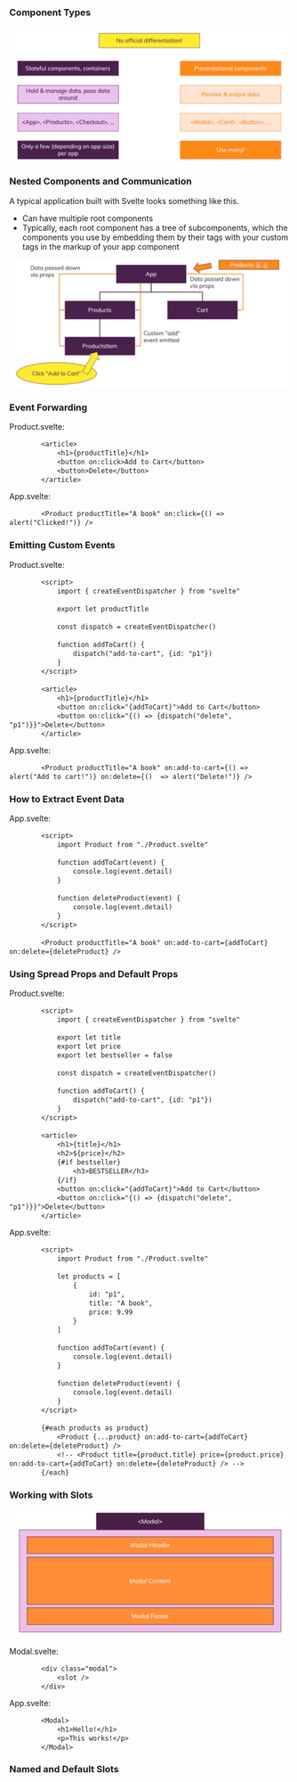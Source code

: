 ### Component Types

![Component Types](../images/Different%20Component%20Types.png)

### Nested Components and Communication

A typical application built with Svelte looks something like this.

- Can have multiple root components
- Typically, each root component has a tree of subcomponents, which the components you use by embedding them by their tags with your custom tags in the markup of your app component

![Nested Components and Communication](../images/Nested%20Components%20and%20Communication.png)

### Event Forwarding

Product.svelte:
```
        <article>
            <h1>{productTitle}</h1>
            <button on:click>Add to Cart</button>
            <button>Delete</button>
        </article>
```

App.svelte:
```
        <Product productTitle="A book" on:click={() => alert("Clicked!")} />
```

### Emitting Custom Events

Product.svelte:
```
        <script>
            import { createEventDispatcher } from "svelte"
            
            export let productTitle

            const dispatch = createEventDispatcher()

            function addToCart() {
                dispatch("add-to-cart", {id: "p1"})
            }
        </script>

        <article>
            <h1>{productTitle}</h1>
            <button on:click="{addToCart}">Add to Cart</button>
            <button on:click="{() => {dispatch("delete", "p1")}}">Delete</button>
        </article>
```

App.svelte:
```
        <Product productTitle="A book" on:add-to-cart={() => alert("Add to cart!")} on:delete={()  => alert("Delete!")} />
```

### How to Extract Event Data

App.svelte:

```
        <script>
            import Product from "./Product.svelte"

            function addToCart(event) {
                console.log(event.detail)
            }

            function deleteProduct(event) {
                console.log(event.detail)
            }
        </script>

        <Product productTitle="A book" on:add-to-cart={addToCart} on:delete={deleteProduct} />
```

### Using Spread Props and Default Props

Product.svelte:
```
        <script>
            import { createEventDispatcher } from "svelte"
            
            export let title
            export let price
            export let bestseller = false

            const dispatch = createEventDispatcher()

            function addToCart() {
                dispatch("add-to-cart", {id: "p1"})
            }
        </script>

        <article>
            <h1>{title}</h1>
            <h2>${price}</h2>
            {#if bestseller}
                <h3>BESTSELLER</h3>
            {/if}
            <button on:click="{addToCart}">Add to Cart</button>
            <button on:click="{() => {dispatch("delete", "p1")}}">Delete</button>
        </article>
```

App.svelte:
```
        <script>
            import Product from "./Product.svelte"

            let products = [
                {
                    id: "p1",
                    title: "A book",
                    price: 9.99
                }
            ]

            function addToCart(event) {
                console.log(event.detail)
            }

            function deleteProduct(event) {
                console.log(event.detail)
            }
        </script>

        {#each products as product}
            <Product {...product} on:add-to-cart={addToCart} on:delete={deleteProduct} />
            <!-- <Product title={product.title} price={product.price} on:add-to-cart={addToCart} on:delete={deleteProduct} /> -->
        {/each}
```

### Working with Slots
![Working with Slots](../images/Slot.PNG)

Modal.svelte:
```
        <div class="modal">
            <slot />
        </div>
```

App.svelte:
```
        <Modal>
            <h1>Hello!</h1>
            <p>This works!</p>
        </Modal>
```

### Named and Default Slots
